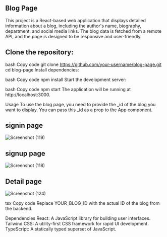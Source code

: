 ## Blog Page
This project is a React-based web application that displays detailed information about a blog, including the author's name, biography, department, and social media links. The blog data is fetched from a remote API, and the page is designed to be responsive and user-friendly.

## Clone the repository:

bash
Copy code
git clone https://github.com/your-username/blog-page.git
cd blog-page
Install dependencies:

bash
Copy code
npm install
Start the development server:

bash
Copy code
npm start
The application will be running at http://localhost:3000.

Usage
To use the blog page, you need to provide the _id of the blog you want to display. You can pass this _id as a prop to the App component.
## signin page
![Screenshot (119)](https://github.com/user-attachments/assets/ec4c06fa-482e-461d-a54d-f3df8b79433a)
## signup page 
![Screenshot (118)](https://github.com/user-attachments/assets/6ec91718-e869-4010-9545-7f565a3b9d91)
## Detail page 
![Screenshot (124)](https://github.com/user-attachments/assets/ec2290e3-4a11-4c7c-a304-34360f9eb9cd)

tsx
Copy code
<App _id="YOUR_BLOG_ID" />
Replace YOUR_BLOG_ID with the actual ID of the blog from the backend.


Dependencies
React: A JavaScript library for building user interfaces.
Tailwind CSS: A utility-first CSS framework for rapid UI development.
TypeScript: A statically typed superset of JavaScript.
